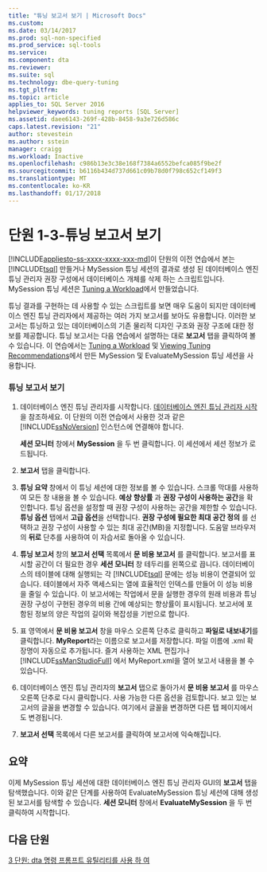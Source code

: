 ```yaml
---
title: "튜닝 보고서 보기 | Microsoft Docs"
ms.custom: 
ms.date: 03/14/2017
ms.prod: sql-non-specified
ms.prod_service: sql-tools
ms.service: 
ms.component: dta
ms.reviewer: 
ms.suite: sql
ms.technology: dbe-query-tuning
ms.tgt_pltfrm: 
ms.topic: article
applies_to: SQL Server 2016
helpviewer_keywords: tuning reports [SQL Server]
ms.assetid: daee6143-269f-428b-8458-9a3e726d586c
caps.latest.revision: "21"
author: stevestein
ms.author: sstein
manager: craigg
ms.workload: Inactive
ms.openlocfilehash: c986b13e3c38e168f7384a6552befca085f9be2f
ms.sourcegitcommit: b6116b434d737d661c09b78d0f798c652cf149f3
ms.translationtype: MT
ms.contentlocale: ko-KR
ms.lasthandoff: 01/17/2018
---
```

# <a name="lesson-1-3---viewing-tuning-reports"></a>단원 1-3-튜닝 보고서 보기
[!INCLUDE[appliesto-ss-xxxx-xxxx-xxx-md](../../includes/appliesto-ss-xxxx-xxxx-xxx-md.md)]이 단원의 이전 연습에서 본는 [!INCLUDE[tsql](../../includes/tsql-md.md)] 만들거나 MySession 튜닝 세션의 결과로 생성 된 데이터베이스 엔진 튜닝 관리자 권장 구성에서 데이터베이스 개체를 삭제 하는 스크립트입니다. MySession 튜닝 세션은 [Tuning a Workload](../../tools/dta/lesson-1-1-tuning-a-workload.md)에서 만들었습니다.  
  
튜닝 결과를 구현하는 데 사용할 수 있는 스크립트를 보면 매우 도움이 되지만 데이터베이스 엔진 튜닝 관리자에서 제공하는 여러 가지 보고서를 보아도 유용합니다. 이러한 보고서는 튜닝하고 있는 데이터베이스의 기존 물리적 디자인 구조와 권장 구조에 대한 정보를 제공합니다. 튜닝 보고서는 다음 연습에서 설명하는 대로 **보고서** 탭을 클릭하여 볼 수 있습니다. 이 연습에서는 [Tuning a Workload](../../tools/dta/lesson-1-1-tuning-a-workload.md) 및 [Viewing Tuning Recommendations](../../tools/dta/lesson-1-2-viewing-tuning-recommendations.md)에서 만든 MySession 및 EvaluateMySession 튜닝 세션을 사용합니다.  
  
### <a name="view-tuning-reports"></a>튜닝 보고서 보기  
  
1.  데이터베이스 엔진 튜닝 관리자를 시작합니다. [데이터베이스 엔진 튜닝 관리자 시작](../../tools/dta/lesson-1-1-launching-database-engine-tuning-advisor.md)을 참조하세요. 이 단원의 이전 연습에서 사용한 것과 같은 [!INCLUDE[ssNoVersion](../../includes/ssnoversion-md.md)] 인스턴스에 연결해야 합니다.  
  
    **세션 모니터** 창에서 **MySession** 을 두 번 클릭합니다. 이 세션에서 세션 정보가 로드됩니다.  
  
2.  **보고서** 탭을 클릭합니다.  
  
3.  **튜닝 요약** 창에서 이 튜닝 세션에 대한 정보를 볼 수 있습니다. 스크롤 막대를 사용하여 모든 창 내용을 볼 수 있습니다. **예상 향상률** 과 **권장 구성이 사용하는 공간**을 확인합니다. 튜닝 옵션을 설정할 때 권장 구성이 사용하는 공간을 제한할 수 있습니다. **튜닝 옵션** 탭에서 **고급 옵션**을 선택합니다. **권장 구성에 필요한 최대 공간 정의** 를 선택하고 권장 구성이 사용할 수 있는 최대 공간(MB)을 지정합니다. 도움말 브라우저의 **뒤로** 단추를 사용하여 이 자습서로 돌아올 수 있습니다.  
  
4.  **튜닝 보고서** 창의 **보고서 선택** 목록에서 **문 비용 보고서** 를 클릭합니다. 보고서를 표시할 공간이 더 필요한 경우 **세션 모니터** 창 테두리를 왼쪽으로 끕니다. 데이터베이스의 테이블에 대해 실행되는 각 [!INCLUDE[tsql](../../includes/tsql-md.md)] 문에는 성능 비용이 연결되어 있습니다. 테이블에서 자주 액세스되는 열에 효율적인 인덱스를 만들어 이 성능 비용을 줄일 수 있습니다. 이 보고서에는 작업에서 문을 실행한 경우의 원래 비용과 튜닝 권장 구성이 구현된 경우의 비용 간에 예상되는 향상률이 표시됩니다. 보고서에 포함된 정보의 양은 작업의 길이와 복잡성을 기반으로 합니다.  
  
5.  표 영역에서 **문 비용 보고서** 창을 마우스 오른쪽 단추로 클릭하고 **파일로 내보내기**를 클릭합니다. **MyReport**라는 이름으로 보고서를 저장합니다. 파일 이름에 .xml 확장명이 자동으로 추가됩니다. 즐겨 사용하는 XML 편집기나 [!INCLUDE[ssManStudioFull](../../includes/ssmanstudiofull-md.md)] 에서 MyReport.xml을 열어 보고서 내용을 볼 수 있습니다.  
  
6.  데이터베이스 엔진 튜닝 관리자의 **보고서** 탭으로 돌아가서 **문 비용 보고서** 를 마우스 오른쪽 단추로 다시 클릭합니다. 사용 가능한 다른 옵션을 검토합니다. 보고 있는 보고서의 글꼴을 변경할 수 있습니다. 여기에서 글꼴을 변경하면 다른 탭 페이지에서도 변경됩니다.  
  
7.  **보고서 선택** 목록에서 다른 보고서를 클릭하여 보고서에 익숙해집니다.  
  
## <a name="summary"></a>요약  
이제 MySession 튜닝 세션에 대한 데이터베이스 엔진 튜닝 관리자 GUI의 **보고서** 탭을 탐색했습니다. 이와 같은 단계를 사용하여 EvaluateMySession 튜닝 세션에 대해 생성된 보고서를 탐색할 수 있습니다. **세션 모니터** 창에서 **EvaluateMySession** 을 두 번 클릭하여 시작합니다.  
  
## <a name="next-lesson"></a>다음 단원  
[3 단원: dta 명령 프롬프트 유틸리티를 사용 하 여](../../tools/dta/lesson-3-using-the-dta-command-prompt-utility.md)  
  
  
  
